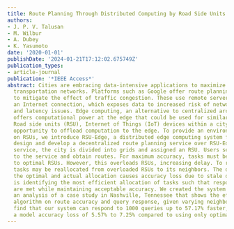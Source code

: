 ```yaml
---
title: Route Planning Through Distributed Computing by Road Side Units
authors:
- J. P. V. Talusan
- M. Wilbur
- A. Dubey
- K. Yasumoto
date: '2020-01-01'
publishDate: '2024-01-21T17:12:02.675749Z'
publication_types:
- article-journal
publication: '*IEEE Access*'
abstract: Cities are embracing data-intensive applications to maximize their constrained
  transportation networks. Platforms such as Google offer route planning services
  to mitigate the effect of traffic congestion. These use remote servers that require
  an Internet connection, which exposes data to increased risk of network failures
  and latency issues. Edge computing, an alternative to centralized architectures,
  offers computational power at the edge that could be used for similar services.
  Road side units (RSU), Internet of Things (IoT) devices within a city, offer an
  opportunity to offload computation to the edge. To provide an environment for processing
  on RSUs, we introduce RSU-Edge, a distributed edge computing system for RSUs. We
  design and develop a decentralized route planning service over RSU-Edge. In the
  service, the city is divided into grids and assigned an RSU. Users send trip queries
  to the service and obtain routes. For maximum accuracy, tasks must be allocated
  to optimal RSUs. However, this overloads RSUs, increasing delay. To reduce delays,
  tasks may be reallocated from overloaded RSUs to its neighbors. The distance between
  the optimal and actual allocation causes accuracy loss due to stale data. The problem
  is identifying the most efficient allocation of tasks such that response constraints
  are met while maintaining acceptable accuracy. We created the system and present
  an analysis of a case study in Nashville, Tennessee that shows the effect of our
  algorithm on route accuracy and query response, given varying neighbor levels. We
  find that our system can respond to 1000 queries up to 57.17% faster, with only
  a model accuracy loss of 5.57% to 7.25% compared to using only optimal grid allocation.
---
```

